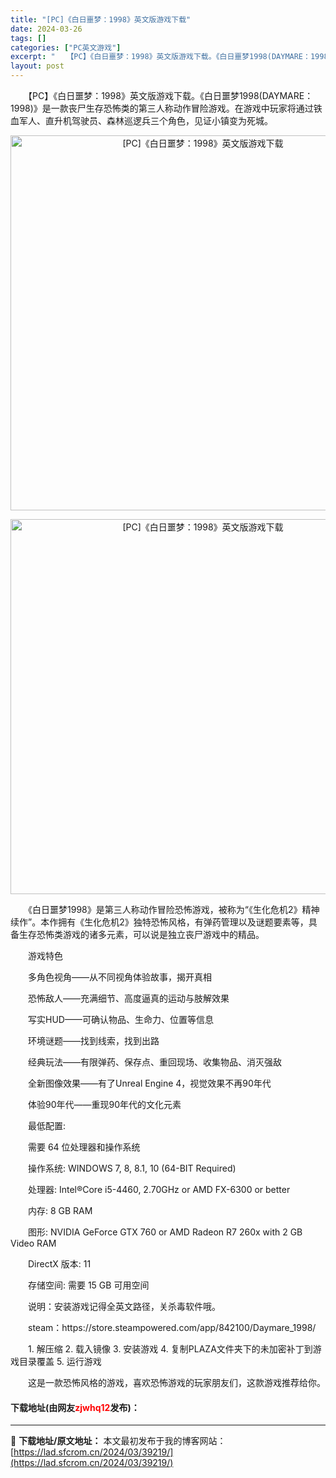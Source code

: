 ```yaml
---
title: "[PC]《白日噩梦：1998》英文版游戏下载"
date: 2024-03-26
tags: []
categories: ["PC英文游戏"]
excerpt: "　　【PC】《白日噩梦：1998》英文版游戏下载。《白日噩梦1998(DAYMARE：1998)》是一款丧尸生存恐怖类的第三人称动作冒险游戏。在游戏中玩家将通过铁血军人、直升机驾驶员、森林巡逻兵三个角色，见证小镇变为死城。 　　《白日噩梦1998》是第三人称动作冒险恐怖游戏，被称为&ldquo;《生&hellip;"
layout: post
---
```


 <p>　　【PC】《白日噩梦：1998》英文版游戏下载。《白日噩梦1998(DAYMARE：1998)》是一款丧尸生存恐怖类的第三人称动作冒险游戏。在游戏中玩家将通过铁血军人、直升机驾驶员、森林巡逻兵三个角色，见证小镇变为死城。</p> <p align="center"><img align="" border="0" src="https://lad.sfcrom.cn/wp-content/uploads/2024/03/20240326_6602dfb48442c.webp" width="600" alt="[PC]《白日噩梦：1998》英文版游戏下载" /></p> <p align="center"><img align="" border="0" src="https://lad.sfcrom.cn/wp-content/uploads/2024/03/20240326_6602dfb4ca895.webp" width="600" alt="[PC]《白日噩梦：1998》英文版游戏下载" /></p> <p>　　《白日噩梦1998》是第三人称动作冒险恐怖游戏，被称为&ldquo;《生化危机2》精神续作&rdquo;。本作拥有《生化危机2》独特恐怖风格，有弹药管理以及谜题要素等，具备生存恐怖类游戏的诸多元素，可以说是独立丧尸游戏中的精品。</p> <p>　　游戏特色</p> <p>　　多角色视角&mdash;&mdash;从不同视角体验故事，揭开真相</p> <p>　　恐怖敌人&mdash;&mdash;充满细节、高度逼真的运动与肢解效果</p> <p>　　写实HUD&mdash;&mdash;可确认物品、生命力、位置等信息</p> <p>　　环境谜题&mdash;&mdash;找到线索，找到出路</p> <p>　　经典玩法&mdash;&mdash;有限弹药、保存点、重回现场、收集物品、消灭强敌</p> <p>　　全新图像效果&mdash;&mdash;有了Unreal Engine 4，视觉效果不再90年代</p> <p>　　体验90年代&mdash;&mdash;重现90年代的文化元素</p> <p>　　最低配置:</p> <p>　　需要 64 位处理器和操作系统</p> <p>　　操作系统: WINDOWS 7, 8, 8.1, 10 (64-BIT Required)</p> <p>　　处理器: Intel&reg;Core i5-4460, 2.70GHz or AMD FX-6300 or better</p> <p>　　内存: 8 GB RAM</p> <p>　　图形: NVIDIA GeForce GTX 760 or AMD Radeon R7 260x with 2 GB Video RAM</p> <p>　　DirectX 版本: 11</p> <p>　　存储空间: 需要 15 GB 可用空间</p> <p>　　说明：安装游戏记得全英文路径，关杀毒软件哦。</p> <p>　　steam：https://store.steampowered.com/app/842100/Daymare_1998/</p> <p>　　1. 解压缩 2. 载入镜像 3. 安装游戏 4. 复制PLAZA文件夹下的未加密补丁到游戏目录覆盖 5. 运行游戏</p> <p>　　这是一款恐怖风格的游戏，喜欢恐怖游戏的玩家朋友们，这款游戏推荐给你。</p> <p><h4>下载地址(由网友<font color="red">zjwhq12</font>发布)：</h4></p> 

---
📖 **下载地址/原文地址：** 本文最初发布于我的博客网站：[https://lad.sfcrom.cn/2024/03/39219/](https://lad.sfcrom.cn/2024/03/39219/)
